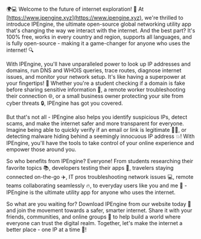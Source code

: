 🌍💻 Welcome to the future of internet exploration! 🚀 At [https://www.ipengine.xyz](https://www.ipengine.xyz), we're thrilled to introduce IPEngine, the ultimate open-source global networking utility app that's changing the way we interact with the internet. And the best part? It's 100% free, works in every country and region, supports all languages, and is fully open-source - making it a game-changer for anyone who uses the internet! 🔍

With IPEngine, you'll have unparalleled power to look up IP addresses and domains, run DNS and WHOIS queries, trace routes, diagnose internet issues, and monitor your network setup. It's like having a superpower at your fingertips! 📡 Whether you're a student checking if a domain is fake before sharing sensitive information 💸, a remote worker troubleshooting their connection 🌐, or a small business owner protecting your site from cyber threats 🔒, IPEngine has got you covered.

But that's not all - IPEngine also helps you identify suspicious IPs, detect scams, and make the internet safer and more transparent for everyone. Imagine being able to quickly verify if an email or link is legitimate 📨🔗, or detecting malware hiding behind a seemingly innocuous IP address 💥! With IPEngine, you'll have the tools to take control of your online experience and empower those around you.

So who benefits from IPEngine? Everyone! From students researching their favorite topics 📚, developers testing their apps 🤖, travelers staying connected on-the-go ✈️, IT pros troubleshooting network issues 💻, remote teams collaborating seamlessly 🔥, to everyday users like you and me 👀 - IPEngine is the ultimate utility app for anyone who uses the internet.

So what are you waiting for? Download IPEngine from our website today 📲 and join the movement towards a safer, smarter internet. Share it with your friends, communities, and online groups 🤝 to help build a world where everyone can trust the digital realm. Together, let's make the internet a better place - one IP at a time 💪!